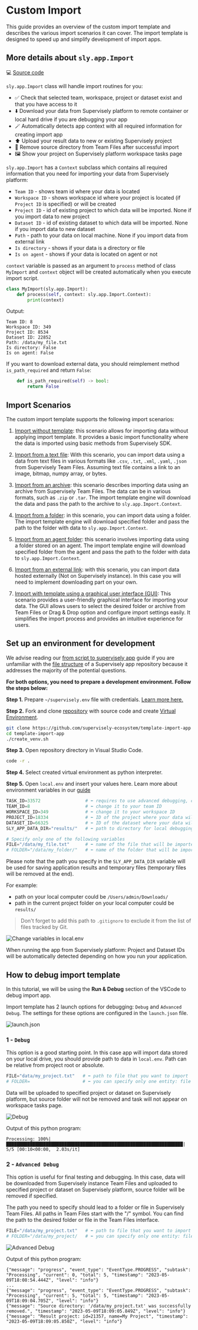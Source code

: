 # Custom Import

This guide provides an overview of the custom import template and describes the various import scenarios it can cover. The import template is designed to speed up and simplify development of import apps.

## More details about `sly.app.Import`

💻 [Source code](https://github.com/supervisely/supervisely/blob/master/supervisely/app/import_template.py)

`sly.app.Import` class will handle import routines for you:

- ✅ Check that selected team, workspace, project or dataset exist and that you have access to it
- ⬇️ Download your data from Supervisely platform to remote container or local hard drive if you are debugging your app
- 🪄 Automatically detects app context with all required information for creating import app
- ⬆️ Upload your result data to new or existing Supervisely project
- 🧹 Remove source directory from Team Files after successful import
- 🖼️ Show your project on Supervisely platform workspace tasks page

`sly.app.Import` has a `Context` subclass which contains all required information that you need for importing your data from Supervisely platform:

- `Team ID` - shows team id where your data is located
- `Workspace ID` - shows workspace id where your project is located (if `Project ID` is specified) or will be created
- `Project ID` - id of existing project to which data will be imported. None if you import data to new project
- `Dataset ID` - id of existing dataset to which data will be imported. None if you import data to new dataset
- `Path` - path to your data on local machine. None if you import data from external link
- `Is directory` - shows if your data is a directory or file
- `Is on agent` - shows if your data is located on agent or not

`context` variable is passed as an argument to `process` method of class `MyImport` and `context` object will be created automatically when you execute import script.

```python
class MyImport(sly.app.Import):
    def process(self, context: sly.app.Import.Context):
        print(context)
```

Output:

```text
Team ID: 8
Workspace ID: 349
Project ID: 8534
Dataset ID: 22852
Path: /data/my_file.txt
Is directory: False
Is on agent: False
```

If you want to download external data, you should reimplement method `is_path_required` and return `False`:

```python
    def is_path_required(self) -> bool:
        return False
```

## Import Scenarios

The custom import template supports the following import scenarios:

1. [Import without template](/tutorials/import-from-scratch.md): this scenario allows for importing data without applying import template. It provides a basic import functionality where the data is imported using basic methods from Supervisely SDK.

2. [Import from a text file](/tutorials/import-text-file.md): With this scenario, you can import data using a data from text files in various formats like `.csv`, `.txt`, `.xml`, `.yaml`, `.json` from Supervisely Team Files. Assuming text file contains a link to an image, bitmap, numpy array, or bytes.

3. [Import from an archive](/tutorials/import-archive.md): this scenario describes importing data using an archive from Supervisely Team Files. The data can be in various formats, such as `.zip` or `.tar`. The import template engine will download the data and pass the path to the archive to `sly.app.Import.Context`.

4. [Import from a folder](/tutorials/import-folder.md): in this scenario, you can import data using a folder. The import template engine will download specified folder and pass the path to the folder with data to `sly.app.Import.Context`.

5. [Import from an agent folder](/tutorials/import-agent.md): this scenario involves importing data using a folder stored on an agent. The import template engine will download specified folder from the agent and pass the path to the folder with data to `sly.app.Import.Context`.

6. [Import from an external link](/tutorials/import-external-link.md): with this scenario, you can import data hosted externally (Not on Supervisely instance). In this case you will need to implement downloading part on your own.

7. [Import with template using a graphical user interface (GUI)](/tutorials/import-gui.md): This scenario provides a user-friendly graphical interface for importing your data. The GUI allows users to select the desired folder or archive from Team Files or Drag & Drop option and configure import settings easily. It simplifies the import process and provides an intuitive experience for users.

## Set up an environment for development

We advise reading our [from script to supervisely app](../basics/from-script-to-supervisely-app.md) guide if you are unfamiliar with the [file structure](../basics/from-script-to-supervisely-app.md#repository-structure) of a Supervisely app repository because it addresses the majority of the potential questions.

**For both options, you need to prepare a development environment. Follow the steps below:**

**Step 1.** Prepare `~/supervisely.env` file with credentials. [Learn more here.](../../getting-started/basics-of-authentication.md#how-to-use-in-python)

**Step 2.** Fork and clone [repository](https://github.com/supervisely-ecosystem/template-import-app) with source code and create [Virtual Environment](https://docs.python.org/3/library/venv.html).

```bash
git clone https://github.com/supervisely-ecosystem/template-import-app
cd template-import-app
./create_venv.sh
```

**Step 3.** Open repository directory in Visual Studio Code.

```bash
code -r .
```

**Step 4.** Select created virtual environment as python interpreter.

**Step 5.** Open `local.env` and insert your values here. Learn more about environment variables in our [guide](../../getting-started/environment-variables.md)

```python
TASK_ID=33572                 # ⬅️ requires to use advanced debugging, comment for local debugging
TEAM_ID=8                     # ⬅️ change it to your team ID
WORKSPACE_ID=349              # ⬅️ change it to your workspace ID
PROJECT_ID=18334              # ⬅️ ID of the project where your data will be imported (optional)
DATASET_ID=66325              # ⬅️ ID of the dataset where your data will be imported (optional)
SLY_APP_DATA_DIR="results/"   # ⬅️ path to directory for local debugging

# Specify only one of the following variables
FILE="/data/my_file.txt"      # ⬅️ name of the file that will be imported
# FOLDER="/data/my_folder/"   # ⬅️ name of the folder that will be imported
```

Please note that the path you specify in the `SLY_APP_DATA_DIR` variable will be used for saving application results and temporary files (temporary files will be removed at the end).

For example:
- path on your local computer could be `/Users/admin/Downloads/`
- path in the current project folder on your local computer could be `results/`

> Don't forget to add this path to `.gitignore` to exclude it from the list of files tracked by Git.

![Change variables in local.env](https://user-images.githubusercontent.com/79905215/236182190-3438d72e-919f-4a8f-9544-a105e8441a5a.gif)

When running the app from Supervisely platform: Project and Dataset IDs will be automatically detected depending on how you run your application.

## How to debug import template

In this tutorial, we will be using the **Run & Debug** section of the VSCode to debug import app.

Import template has 2 launch options for debugging: `Debug` and `Advanced Debug`.
The settings for these options are configured in the `launch.json` file.

![launch.json](https://github.com/supervisely/developer-portal/assets/79905215/3afd0096-7b66-4462-9fc0-f7098d18fc25)

### 1 - `Debug`

This option is a good starting point. In this case app will import data stored on your local drive, you should provide path to data in `local.env`. Path can be relative from project root or absolute.

```python
FILE="data/my_project.txt"   # ⬅️ path to file that you want to import
# FOLDER=                    # ⬅️ you can specify only one entity: file or folder  
```

Data will be uploaded to specified project or dataset on Supervisely platform, but source folder will not be removed and task will not appear on workspace tasks page.

![Debug]()

Output of this python program:

```text
Processing: 100%|███████████████████████████████████████████████████████████████████| 5/5 [00:10<00:00,  2.03s/it]
```

### 2 - `Advanced Debug`

This option is useful for final testing and debugging. In this case, data will be downloaded from Supervisely instance Team Files and uploaded to specified project or dataset on Supervisely platform, source folder will be removed if specified.

The path you need to specify should lead to a folder or file in Supervisely Team Files. All paths in Team Files start with the "/" symbol. You can find the path to the desired folder or file in the Team Files interface.

```python
FILE="/data/my_project.txt"   # ⬅️ path to file that you want to import
# FOLDER="/data/my_project/   # ⬅️ you can specify only one entity: file or folder  
```

![Advanced Debug]()

Output of this python program:

```text
{"message": "progress", "event_type": "EventType.PROGRESS", "subtask": "Processing", "current": 0, "total": 5, "timestamp": "2023-05-09T18:08:54.444Z", "level": "info"}
...
{"message": "progress", "event_type": "EventType.PROGRESS", "subtask": "Processing", "current": 5, "total": 5, "timestamp": "2023-05-09T18:09:04.705Z", "level": "info"}
{"message": "Source directory: '/data/my_project.txt' was successfully removed.", "timestamp": "2023-05-09T18:09:05.849Z", "level": "info"}
{"message": "Result project: id=21357, name=My Project", "timestamp": "2023-05-09T18:09:05.850Z", "level": "info"}
```
